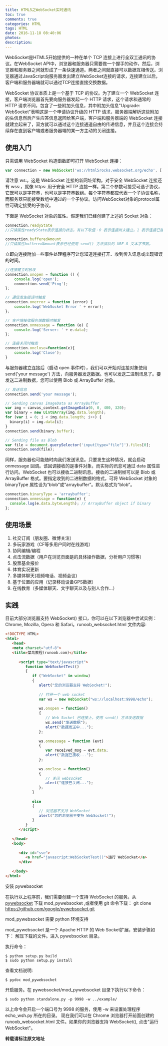 ```yaml
---
title: HTML5之WebSocket实时通讯
toc: true
comments: true
categories: HTML
tags: HTML
date: 2016-11-18 08:40:06
photos:
description:
---
```

WebSocket是HTML5开始提供的一种在单个 TCP 连接上进行全双工通讯的协议。在WebSocket API中，浏览器和服务器只需要做一个握手的动作，然后，浏览器和服务器之间就形成了一条快速通道。两者之间就直接可以数据互相传送。浏览器通过JavaScript向服务器发出建立WebSocket连接的请求，连接建立以后，客户端和服务器端就可以通过TCP连接直接交换数据。
<!--more-->

WebSocket 协议本质上是一个基于 TCP 的协议。为了建立一个 WebSocket 连接，客户端浏览器首先要向服务器发起一个 HTTP 请求，这个请求和通常的 HTTP 请求不同，包含了一些附加头信息，其中附加头信息"Upgrade: WebSocket"表明这是一个申请协议升级的 HTTP 请求，服务器端解析这些附加的头信息然后产生应答信息返回给客户端，客户端和服务器端的 WebSocket 连接就建立起来了，双方就可以通过这个连接通道自由的传递信息，并且这个连接会持续存在直到客户端或者服务器端的某一方主动的关闭连接。


## 使用入门

只需调用 WebSocket 构造函数即可打开 WebSocket 连接：
```js
var connection = new WebSocket('ws://html5rocks.websocket.org/echo', ['soap', 'xmpp']);
```
请注意 ws:。这是 WebSocket 连接的新网址架构。对于安全 WebSocket 连接还有 wss:，就像 https: 用于安全 HTTP 连接一样。第二个参数可接受可选子协议，它既可以是字符串，也可以是字符串数组。每个字符串都应代表一个子协议名称，而服务器只能接受数组中通过的一个子协议。访问WebSocket对象的protocol属性可确定接受的子协议。

下面是 WebSocket 对象的属性。假定我们已经创建了上述的 Socket 对象：

```js
connection.readyState 
//只读属性readyState表示连接的状态。有以下取值：0 表示连接尚未建立。1 表示连接已建立，可以进行通信。2 表示连接正在进行关闭握手。3 表示连接已经关闭或者连接不能打开。

connection.bufferedAmount   
//只读属性bufferedAmount表示已经使用 send() 方法排队的 URF-8 文本字节数。
```
立即向连接附加一些事件处理程序可让您知道连接打开、收到传入讯息或出现错误的时间。
```js
//连接建立时触发
connection.onopen = function () {
    console.log('open');
    connection.send('Ping'); 
};

// 通信发生错误时触发
connection.onerror = function (error) {
    console.log('WebSocket Error ' + error);
};

// 客户端接收服务端数据时触发
connection.onmessage = function (e) {
    console.log('Server: ' + e.data);
};

// 连接关闭时触发
connection.onclose=function(e){
    console.log('Close');
}
```

与服务器建立连接后（启动 open 事件时），我们可以开始对连接对象使用 send('your message') 方法，向服务器发送数据。也可以发送二进制讯息了。要发送二进制数据，您可以使用 Blob 或 ArrayBuffer 对象。
```js
// 发送信息
connection.send('your message');

// Sending canvas ImageData as ArrayBuffer
var img = canvas_context.getImageData(0, 0, 400, 320);
var binary = new Uint8Array(img.data.length);
for (var i = 0; i < img.data.length; i++) {
  binary[i] = img.data[i];
}
connection.send(binary.buffer);

// Sending file as Blob
var file = document.querySelector('input[type="file"]').files[0];
connection.send(file);
```
同样，服务器也可能随时向我们发送讯息。只要发生这种情况，就会启动 onmessage 回调。该回调接收的是事件对象，而实际的讯息可通过 data 属性进行访问。WebSocket 也可以接收二进制讯息。接收的二进制帧可以是 Blob 或 ArrayBuffer 格式。要指定收到的二进制数据的格式，可将 WebSocket 对象的 binaryType 属性设为“blob”或“arraybuffer”。默认格式为“blob”。
```js
connection.binaryType = 'arraybuffer';
connection.onmessage = function(e) {
  console.log(e.data.byteLength); // ArrayBuffer object if binary
};
```

##  使用场景
1. 社交订阅（朋友圈、微博关注）
2. 多玩家游戏（CF等多用户同时在线游戏）
3. 协同编辑/编程
4. 点击流数据（用户在浏览页面是的具体操作数据，分析用户习惯等）
5. 股票基金报价
6. 体育实况更新
7. 多媒体聊天(视频电话、视频会议)
8. 基于位置的应用（记录移动设备GPS数据）
9. 在线教育（多媒体聊天、文字聊天以及与别人合作...）

## 实践
目前大部分浏览器支持 WebSocket() 接口，你可以在以下浏览器中尝试实例： Chrome, Mozilla, Opera 和 Safari。runoob_websocket.html 文件内容:
```html
<!DOCTYPE HTML>
<html>
   <head>
   <meta charset="utf-8">
   <title>菜鸟教程(runoob.com)</title>
    
      <script type="text/javascript">
         function WebSocketTest()
         {
            if ("WebSocket" in window)
            {
               alert("您的浏览器支持 WebSocket!");
               
               // 打开一个 web socket
               var ws = new WebSocket("ws://localhost:9998/echo");
                
               ws.onopen = function()
               {
                  // Web Socket 已连接上，使用 send() 方法发送数据
                  ws.send("发送数据");
                  alert("数据发送中...");
               };
                
               ws.onmessage = function (evt) 
               { 
                  var received_msg = evt.data;
                  alert("数据已接收...");
               };
                
               ws.onclose = function()
               { 
                  // 关闭 websocket
                  alert("连接已关闭..."); 
               };
            }
            
            else
            {
               // 浏览器不支持 WebSocket
               alert("您的浏览器不支持 WebSocket!");
            }
         }
      </script>
        
   </head>
   <body>
   
      <div id="sse">
         <a href="javascript:WebSocketTest()">运行 WebSocket</a>
      </div>
      
   </body>
</html>
```

安装 pywebsocket

在执行以上程序前，我们需要创建一个支持 WebSocket 的服务。从 [pywebsocket](https://github.com/google/pywebsocket) 下载 mod_pywebsocket ,或者使用 git 命令下载：
git clone https://github.com/google/pywebsocket.git

mod_pywebsocket 需要 python 环境支持

mod_pywebsocket 是一个 Apache HTTP 的 Web Socket扩展，安装步骤如下：
解压下载的文件。进入 pywebsocket 目录。

执行命令：
```shell
$ python setup.py build
$ sudo python setup.py install
```
查看文档说明:
```shell
$ pydoc mod_pywebsocket
```
开启服务。在 pywebsocket/mod_pywebsocket 目录下执行以下命令：
```shell
$ sudo python standalone.py -p 9998 -w ../example/
```
以上命令会开启一个端口号为 9998 的服务，使用 -w 来设置处理程序 echo_wsh.py 所在的目录。
现在我们可以在 Chrome 浏览器打开前面创建的 runoob_websocket.html 文件。如果你的浏览器支持 WebSocket(), 点击"运行 WebSocket"。


**转载请标注原文地址**


